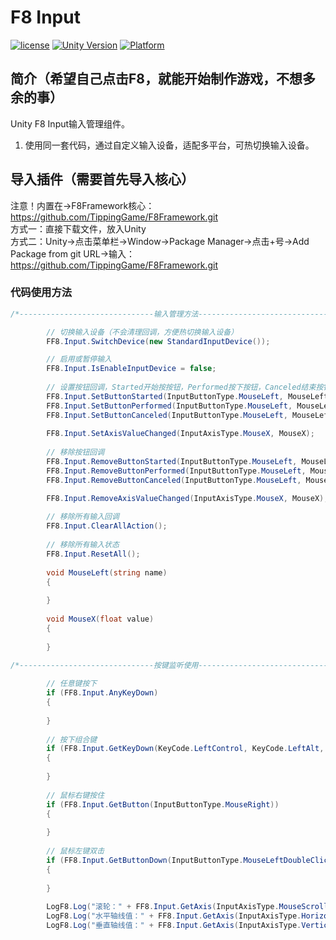 # F8 Input

[![license](http://img.shields.io/badge/license-MIT-green.svg)](https://opensource.org/licenses/MIT)
[![Unity Version](https://img.shields.io/badge/unity-2021.3.15f1-blue)](https://unity.com)
[![Platform](https://img.shields.io/badge/platform-Win%20%7C%20Android%20%7C%20iOS%20%7C%20Mac%20%7C%20Linux%20%7C%20WebGL-orange)]()

## 简介（希望自己点击F8，就能开始制作游戏，不想多余的事）
Unity F8 Input输入管理组件。
1. 使用同一套代码，通过自定义输入设备，适配多平台，可热切换输入设备。

## 导入插件（需要首先导入核心）
注意！内置在->F8Framework核心：https://github.com/TippingGame/F8Framework.git  
方式一：直接下载文件，放入Unity  
方式二：Unity->点击菜单栏->Window->Package Manager->点击+号->Add Package from git URL->输入：https://github.com/TippingGame/F8Framework.git

### 代码使用方法
```C#
/*------------------------------输入管理方法------------------------------*/

        // 切换输入设备（不会清理回调，方便热切换输入设备）
        FF8.Input.SwitchDevice(new StandardInputDevice());

        // 启用或暂停输入
        FF8.Input.IsEnableInputDevice = false;
        
        // 设置按钮回调，Started开始按按钮，Performed按下按钮，Canceled结束按钮
        FF8.Input.SetButtonStarted(InputButtonType.MouseLeft, MouseLeft);
        FF8.Input.SetButtonPerformed(InputButtonType.MouseLeft, MouseLeft);
        FF8.Input.SetButtonCanceled(InputButtonType.MouseLeft, MouseLeft);
        
        FF8.Input.SetAxisValueChanged(InputAxisType.MouseX, MouseX);
        
        // 移除按钮回调
        FF8.Input.RemoveButtonStarted(InputButtonType.MouseLeft, MouseLeft);
        FF8.Input.RemoveButtonPerformed(InputButtonType.MouseLeft, MouseLeft);
        FF8.Input.RemoveButtonCanceled(InputButtonType.MouseLeft, MouseLeft);

        FF8.Input.RemoveAxisValueChanged(InputAxisType.MouseX, MouseX);
        
        // 移除所有输入回调
        FF8.Input.ClearAllAction();
        
        // 移除所有输入状态
        FF8.Input.ResetAll();
        
        void MouseLeft(string name)
        {
            
        }
        
        void MouseX(float value)
        {
        
        }

/*------------------------------按键监听使用------------------------------*/
        
        // 任意键按下
        if (FF8.Input.AnyKeyDown)
        {
            
        }
        
        // 按下组合键
        if (FF8.Input.GetKeyDown(KeyCode.LeftControl, KeyCode.LeftAlt, KeyCode.M))
        {
            
        }
        
        // 鼠标右键按住
        if (FF8.Input.GetButton(InputButtonType.MouseRight))
        {
            
        }
        
        // 鼠标左键双击
        if (FF8.Input.GetButtonDown(InputButtonType.MouseLeftDoubleClick))
        {
            
        }
        
        LogF8.Log("滚轮：" + FF8.Input.GetAxis(InputAxisType.MouseScrollWheel));
        LogF8.Log("水平轴线值：" + FF8.Input.GetAxis(InputAxisType.Horizontal));
        LogF8.Log("垂直轴线值：" + FF8.Input.GetAxis(InputAxisType.Vertical));
```


